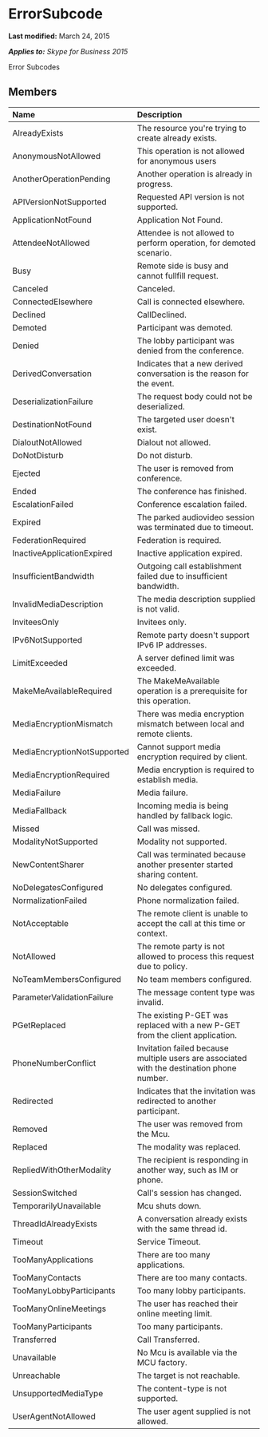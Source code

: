 
# ErrorSubcode 

 **Last modified:** March 24, 2015

 _**Applies to:** Skype for Business 2015_

Error Subcodes


## Members





|**Name**|**Description**|
|:-----|:-----|
|AlreadyExists|The resource you're trying to create already exists.|
|AnonymousNotAllowed|This operation is not allowed for anonymous users|
|AnotherOperationPending|Another operation is already in progress.|
|APIVersionNotSupported|Requested API version is not supported.|
|ApplicationNotFound|Application Not Found.|
|AttendeeNotAllowed|Attendee is not allowed to perform operation, for demoted scenario.|
|Busy|Remote side is busy and cannot fullfill request.|
|Canceled|Canceled.|
|ConnectedElsewhere|Call is connected elsewhere.|
|Declined|CallDeclined.|
|Demoted|Participant was demoted.|
|Denied|The lobby participant was denied from the conference.|
|DerivedConversation|Indicates that a new derived conversation is the reason for the event.|
|DeserializationFailure|The request body could not be deserialized.|
|DestinationNotFound|The targeted user doesn't exist.|
|DialoutNotAllowed|Dialout not allowed.|
|DoNotDisturb|Do not disturb.|
|Ejected|The user is removed from conference.|
|Ended|The conference has finished.|
|EscalationFailed|Conference escalation failed.|
|Expired|The parked audiovideo session was terminated due to timeout.|
|FederationRequired|Federation is required.|
|InactiveApplicationExpired|Inactive application expired.|
|InsufficientBandwidth|Outgoing call establishment failed due to insufficient bandwidth.|
|InvalidMediaDescription|The media description supplied is not valid.|
|InviteesOnly|Invitees only.|
|IPv6NotSupported|Remote party doesn't support IPv6 IP addresses.|
|LimitExceeded|A server defined limit was exceeded.|
|MakeMeAvailableRequired|The MakeMeAvailable operation is a prerequisite for this operation.|
|MediaEncryptionMismatch|There was media encryption mismatch between local and remote clients.|
|MediaEncryptionNotSupported|Cannot support media encryption required by client.|
|MediaEncryptionRequired|Media encryption is required to establish media.|
|MediaFailure|Media failure.|
|MediaFallback|Incoming media is being handled by fallback logic.|
|Missed|Call was missed.|
|ModalityNotSupported|Modality not supported.|
|NewContentSharer|Call was terminated because another presenter started sharing content.|
|NoDelegatesConfigured|No delegates configured.|
|NormalizationFailed|Phone normalization failed.|
|NotAcceptable|The remote client is unable to accept the call at this time or context.|
|NotAllowed|The remote party is not allowed to process this request due to policy.|
|NoTeamMembersConfigured|No team members configured.|
|ParameterValidationFailure|The message content type was invalid.|
|PGetReplaced|The existing P-GET was replaced with a new P-GET from the client application.|
|PhoneNumberConflict|Invitation failed because multiple users are associated with the destination phone number.|
|Redirected|Indicates that the invitation was redirected to another participant.|
|Removed|The user was removed from the Mcu.|
|Replaced|The modality was replaced.|
|RepliedWithOtherModality|The recipient is responding in another way, such as IM or phone.|
|SessionSwitched|Call's session has changed.|
|TemporarilyUnavailable|Mcu shuts down.|
|ThreadIdAlreadyExists|A conversation already exists with the same thread id.|
|Timeout|Service Timeout.|
|TooManyApplications|There are too many applications.|
|TooManyContacts|There are too many contacts.|
|TooManyLobbyParticipants|Too many lobby participants.|
|TooManyOnlineMeetings|The user has reached their online meeting limit.|
|TooManyParticipants|Too many participants.|
|Transferred|Call Transferred.|
|Unavailable|No Mcu is available via the MCU factory.|
|Unreachable|The target is not reachable.|
|UnsupportedMediaType|The content-type is not supported.|
|UserAgentNotAllowed|The user agent supplied is not allowed.|
